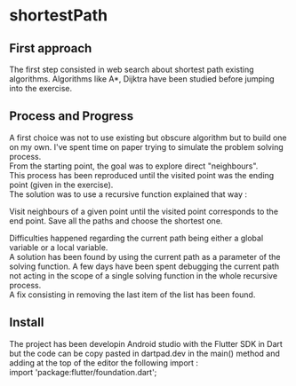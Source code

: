 # shortestPath

## First approach

The first step consisted in web search about shortest path existing algorithms.
Algorithms like A*, Dijktra have been studied before jumping into the exercise.

## Process and Progress

A first choice was not to use existing but obscure algorithm but to build one on my own.
I've spent time on paper trying to simulate the problem solving process.  
From the starting point, the goal was to explore direct "neighbours".  
This process has been reproduced until the visited point was the ending point (given in the exercise).  
The solution was to use a recursive function explained that way :  
  
Visit neighbours of a given point until the visited point corresponds to the end point. Save all the paths and choose the shortest one.

Difficulties happened regarding the current path being either a global variable or a local variable.  
A solution has been found by using the current path as a parameter of the solving function.
A few days have been spent debugging the current path not acting in the scope of a single solving function in the whole recursive process.  
A fix consisting in removing the last item of the list has been found.

## Install

The project has been developin Android studio with the Flutter SDK in Dart but the code can be copy pasted in dartpad.dev in the main() method and adding at the top of the editor the following import :  
import 'package:flutter/foundation.dart';

